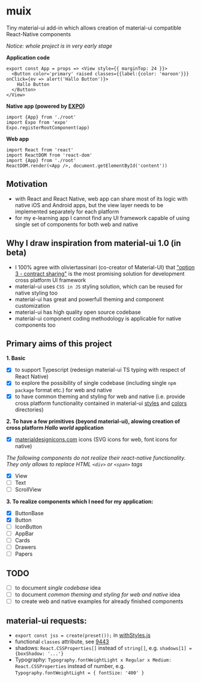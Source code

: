 # muix
Tiny material-ui add-in which allows creation of material-ui compatible React-Native components

*Notice: whole project is in very early stage*

**Application code**
```
export const App = props => <View style={{ marginTop: 24 }}>
  <Button color='primary' raised classes={{label:{color: 'maroon'}}} onClick={ev => alert('Hallo Button')}>
    Hallo Button
  </Button> 
</View>
```

**Native app (powered by [EXPO](https://expo.io/))**
```
import {App} from './root'
import Expo from 'expo'
Expo.registerRootComponent(app)
```

**Web app**
```
import React from 'react'
import ReactDOM from 'react-dom'
import {App} from './root'
ReactDOM.render(<App />, document.getElementById('content')) 
```

## Motivation
- with React and React Native, web app can share most of its logic with native iOS and Android apps, but the view layer needs to be implemented separately for each platform
- for my e-learning app I cannot find any UI framework capable of using single set of components for both web and native

## Why I draw inspiration from material-ui 1.0 (in beta)
- I 100% agree with oliviertassinari (co-creator of Material-UI) that ["option 3 - contract sharing"](https://github.com/mui-org/material-ui/issues/593#issuecomment-286855345) is the most promising solution for development cross platform UI framework
- material-ui uses ```CSS in JS``` styling solution, which can be reused for native styling too
- material-ui has great and powerfull theming and component customization
- material-ui has high quality open source codebase
- material-ui component coding methodology is applicable for native components too

## Primary aims of this project
**1. Basic**
- [x] to support Typescript (redesign material-ui TS typing with respect of React Native)
- [x] to explore the possibility of single codebase (including single ```npm package``` format etc.) for web and native
- [x] to have common theming and styling for web and native (i.e. provide cross platform functionality contained in material-ui [styles](https://github.com/mui-org/material-ui/tree/v1-beta/src/styles) and [colors](https://github.com/mui-org/material-ui/tree/v1-beta/src/colors) directories)

**2. To have a few primitives (beyond material-ui), alowing creation of cross platform *Hallo world* application**
- [x] [materialdesignicons.com](https://materialdesignicons.com/) icons (SVG icons for web, font icons for native)

*The following components do not realize their react-native functionality. They only allows to replace HTML ```<div>``` or ```<span>``` tags*
- [x] View
- [ ] Text
- [ ] ScrollView

**3. To realize components which I need for my application:**
- [x] ButtonBase
- [x] Button
- [ ] IconButton
- [ ] AppBar
- [ ] Cards
- [ ] Drawers
- [ ] Papers

## TODO
- [ ] to document *single codebase* idea
- [ ] to document *common theming and styling for web and native* idea
- [ ] to create web and native examples for already finished components

## material-ui requests:
- ```export const jss = create(preset());``` in [withStyles.js](https://github.com/mui-org/material-ui/blob/v1-beta/src/styles/withStyles.js)
- functional ```classes``` attribute, see [9443](https://github.com/mui-org/material-ui/issues/9443)
- shadows: ```React.CSSProperties[]``` instead of ```string[]```, e.g. ```shadows[1] = {boxShadow: '...'}```
- Typography: ```Typography.fontWeightLight x Regular x Medium: React.CSSProperties``` instead of number, e.g. ```Typography.fontWeightLight = { fontSize: '400' }```
